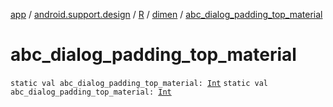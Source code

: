 [app](../../../index.md) / [android.support.design](../../index.md) / [R](../index.md) / [dimen](index.md) / [abc_dialog_padding_top_material](.)

# abc_dialog_padding_top_material

`static val abc_dialog_padding_top_material: `[`Int`](https://kotlinlang.org/api/latest/jvm/stdlib/kotlin/-int/index.html)
`static val abc_dialog_padding_top_material: `[`Int`](https://kotlinlang.org/api/latest/jvm/stdlib/kotlin/-int/index.html)